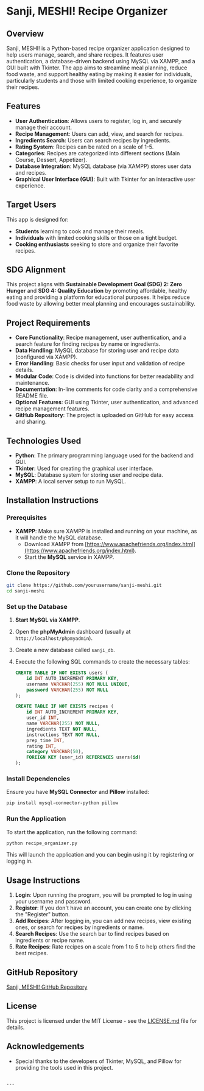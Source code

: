 # Sanji, MESHI! Recipe Organizer

## Overview

Sanji, MESHI! is a Python-based recipe organizer application designed to help users manage, search, and share recipes. It features user authentication, a database-driven backend using MySQL via XAMPP, and a GUI built with Tkinter. The app aims to streamline meal planning, reduce food waste, and support healthy eating by making it easier for individuals, particularly students and those with limited cooking experience, to organize their recipes.

## Features

- **User Authentication**: Allows users to register, log in, and securely manage their account.
- **Recipe Management**: Users can add, view, and search for recipes.
- **Ingredients Search**: Users can search recipes by ingredients.
- **Rating System**: Recipes can be rated on a scale of 1-5.
- **Categories**: Recipes are categorized into different sections (Main Course, Dessert, Appetizer).
- **Database Integration**: MySQL database (via XAMPP) stores user data and recipes.
- **Graphical User Interface (GUI)**: Built with Tkinter for an interactive user experience.

## Target Users

This app is designed for:
- **Students** learning to cook and manage their meals.
- **Individuals** with limited cooking skills or those on a tight budget.
- **Cooking enthusiasts** seeking to store and organize their favorite recipes.

## SDG Alignment

This project aligns with **Sustainable Development Goal (SDG) 2: Zero Hunger** and **SDG 4: Quality Education** by promoting affordable, healthy eating and providing a platform for educational purposes. It helps reduce food waste by allowing better meal planning and encourages sustainability.

## Project Requirements

- **Core Functionality**: Recipe management, user authentication, and a search feature for finding recipes by name or ingredients.
- **Data Handling**: MySQL database for storing user and recipe data (configured via XAMPP).
- **Error Handling**: Basic checks for user input and validation of recipe details.
- **Modular Code**: Code is divided into functions for better readability and maintenance.
- **Documentation**: In-line comments for code clarity and a comprehensive README file.
- **Optional Features**: GUI using Tkinter, user authentication, and advanced recipe management features.
- **GitHub Repository**: The project is uploaded on GitHub for easy access and sharing.

## Technologies Used

- **Python**: The primary programming language used for the backend and GUI.
- **Tkinter**: Used for creating the graphical user interface.
- **MySQL**: Database system for storing user and recipe data.
- **XAMPP**: A local server setup to run MySQL.

## Installation Instructions

### Prerequisites

- **XAMPP**: Make sure XAMPP is installed and running on your machine, as it will handle the MySQL database.
  - Download XAMPP from [https://www.apachefriends.org/index.html](https://www.apachefriends.org/index.html).
  - Start the **MySQL** service in XAMPP.

### Clone the Repository

```bash
git clone https://github.com/yourusername/sanji-meshi.git
cd sanji-meshi
```

### Set up the Database

1. **Start MySQL via XAMPP**.
2. Open the **phpMyAdmin** dashboard (usually at `http://localhost/phpmyadmin`).
3. Create a new database called `sanji_db`.
4. Execute the following SQL commands to create the necessary tables:
   
   ```sql
   CREATE TABLE IF NOT EXISTS users (
       id INT AUTO_INCREMENT PRIMARY KEY,
       username VARCHAR(255) NOT NULL UNIQUE,
       password VARCHAR(255) NOT NULL
   );

   CREATE TABLE IF NOT EXISTS recipes (
       id INT AUTO_INCREMENT PRIMARY KEY,
       user_id INT,
       name VARCHAR(255) NOT NULL,
       ingredients TEXT NOT NULL,
       instructions TEXT NOT NULL,
       prep_time INT,
       rating INT,
       category VARCHAR(50),
       FOREIGN KEY (user_id) REFERENCES users(id)
   );
   ```

### Install Dependencies

Ensure you have **MySQL Connector** and **Pillow** installed:

```bash
pip install mysql-connector-python pillow
```

### Run the Application

To start the application, run the following command:

```bash
python recipe_organizer.py
```

This will launch the application and you can begin using it by registering or logging in.

## Usage Instructions

1. **Login**: Upon running the program, you will be prompted to log in using your username and password.
2. **Register**: If you don't have an account, you can create one by clicking the "Register" button.
3. **Add Recipes**: After logging in, you can add new recipes, view existing ones, or search for recipes by ingredients or name.
4. **Search Recipes**: Use the search bar to find recipes based on ingredients or recipe name.
5. **Rate Recipes**: Rate recipes on a scale from 1 to 5 to help others find the best recipes.

## GitHub Repository

[Sanji, MESHI! GitHub Repository](https://github.com/iDedgeee/sanji-meshi)

## License

This project is licensed under the MIT License - see the [LICENSE.md](LICENSE.md) file for details.

## Acknowledgements

- Special thanks to the developers of Tkinter, MySQL, and Pillow for providing the tools used in this project.
```

---

